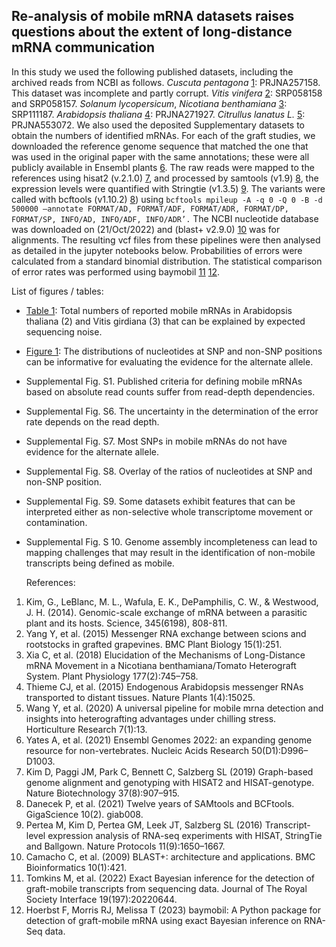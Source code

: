 ## Re-analysis of mobile mRNA datasets raises questions about the extent of long-distance mRNA communication

In this study we used the following published datasets, including the archived reads from NCBI as follows. _Cuscuta pentagona_ [1](https://www.science.org/doi/10.1126/science.1253122): PRJNA257158. This dataset was incomplete and partly corrupt. _Vitis vinifera_ [2](https://link.springer.com/article/10.1186/s12870-015-0626-y): SRP058158 and SRP058157. _Solanum lycopersicum_, _Nicotiana benthamiana_ [3](https://pubmed.ncbi.nlm.nih.gov/29720554/): SRP111187. _Arabidopsis thaliana_ [4](https://www.nature.com/articles/nplants201525): PRJNA271927. _Citrullus lanatus L._ [5](https://www.nature.com/articles/s41438-019-0236-1): PRJNA553072. We also used the deposited Supplementary datasets to obtain the numbers of identified mRNAs. For each of the graft studies, we downloaded the reference genome sequence that matched the one that was used in the original paper with the same annotations; these were all publicly available in Ensembl plants [6](https://www.ncbi.nlm.nih.gov/pmc/articles/PMC8728113/). The raw reads were mapped to the references using hisat2 (v.2.1.0) [7](https://www.nature.com/articles/s41587-019-0201-4), and processed by samtools (v1.9) [8](https://academic.oup.com/gigascience/article/10/2/giab008/6137722), the expression levels were quantified with Stringtie (v1.3.5) [9](https://www.nature.com/articles/nprot.2016.095). The variants were called with bcftools (v1.10.2) [8](https://academic.oup.com/gigascience/article/10/2/giab008/6137722)) using ```bcftools mpileup -A -q 0 -Q 0 -B -d 500000 –annotate FORMAT/AD, FORMAT/ADF, FORMAT/ADR, FORMAT/DP, FORMAT/SP, INFO/AD, INFO/ADF, INFO/ADR’.``` The NCBI nucleotide database was downloaded on (21/Oct/2022) and (blast+ v2.9.0) [10](https://bmcbioinformatics.biomedcentral.com/articles/10.1186/1471-2105-10-421) was for alignments. The resulting vcf files from these pipelines were then analysed as detailed in the jupyter notebooks below.
Probabilities of errors were calculated from a standard binomial distribution. The statistical comparison of error rates was performed
using baymobil [11](https://royalsocietypublishing.org/doi/10.1098/rsif.2022.0644) [12](https://europepmc.org/article/ppr/ppr616564).

List of figures / tables:

- [Table 1](Jupyter_notebooks/Table1.ipynb): Total numbers of reported mobile mRNAs in Arabidopsis thaliana (2) and Vitis girdiana (3) that can be explained by expected sequencing noise.
- [Figure 1](Jupyter_notebooks/Figure2.ipynb): The distributions of nucleotides at SNP and non-SNP positions can be informative for evaluating the evidence for the alternate allele.
- Supplemental Fig. S1. Published criteria for defining mobile mRNAs based on absolute read counts suffer from read-depth dependencies.
- Supplemental Fig. S6. The uncertainty in the determination of the error rate depends on the read depth.
- Supplemental Fig. S7. Most SNPs in mobile mRNAs do not have evidence for the alternate allele.
- Supplemental Fig. S8. Overlay of the ratios of nucleotides at SNP and non-SNP position.
- Supplemental Fig. S9. Some datasets exhibit features that can be interpreted either as non-selective whole transcriptome movement or contamination. 
- Supplemental Fig. S 10. Genome assembly incompleteness can lead to mapping challenges that may result in the identification of non-mobile transcripts being defined as mobile.

  References:
1. Kim, G., LeBlanc, M. L., Wafula, E. K., DePamphilis, C. W., & Westwood, J. H. (2014). Genomic-scale exchange of mRNA between a parasitic plant and its hosts. Science, 345(6198), 808-811.
2. Yang Y, et al. (2015) Messenger RNA exchange between scions and rootstocks in grafted grapevines. BMC Plant Biology 15(1):251.
3. Xia C, et al. (2018) Elucidation of the Mechanisms of Long-Distance mRNA Movement in a Nicotiana benthamiana/Tomato Heterograft System. Plant Physiology 177(2):745–758.
4. Thieme CJ, et al. (2015) Endogenous Arabidopsis messenger RNAs transported to distant tissues. Nature Plants 1(4):15025.
5. Wang Y, et al. (2020) A universal pipeline for mobile mrna detection and insights into heterografting advantages under chilling stress. Horticulture Research 7(1):13.
6. Yates A, et al. (2021) Ensembl Genomes 2022: an expanding genome resource for non-vertebrates. Nucleic Acids Research 50(D1):D996–D1003.
7. Kim D, Paggi JM, Park C, Bennett C, Salzberg SL (2019) Graph-based genome alignment and genotyping with HISAT2 and HISAT-genotype. Nature Biotechnology 37(8):907–915.
8. Danecek P, et al. (2021) Twelve years of SAMtools and BCFtools. GigaScience 10(2). giab008.
9. Pertea M, Kim D, Pertea GM, Leek JT, Salzberg SL (2016) Transcript-level expression analysis of RNA-seq experiments with HISAT, StringTie and Ballgown. Nature Protocols 11(9):1650–1667.
10. Camacho C, et al. (2009) BLAST+: architecture and applications. BMC Bioinformatics 10(1):421.
11. Tomkins M, et al. (2022) Exact Bayesian inference for the detection of graft-mobile transcripts from sequencing data. Journal of The Royal Society Interface 19(197):20220644.
12. Hoerbst F, Morris RJ, Melissa T (2023) baymobil: A Python package for detection of graft-mobile mRNA using exact Bayesian inference on RNA-Seq data.
